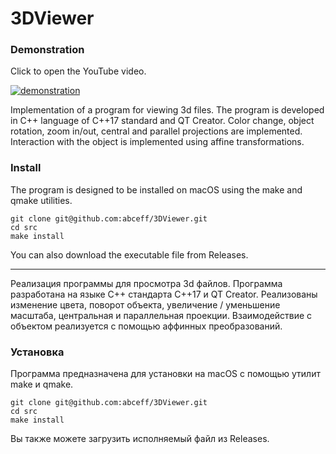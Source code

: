 # 3DViewer
### Demonstration
Click to open the YouTube video.

[![demonstration](https://img.youtube.com/vi/zrnWGl7GL68/0.jpg)](https://youtu.be/zrnWGl7GL68)

Implementation of a program for viewing 3d files. The program is developed in C++ language of C++17 standard and QT Creator. Color change, object rotation, zoom in/out, central and parallel projections are implemented. Interaction with the object is implemented using affine transformations.

### Install
The program is designed to be installed on macOS using the make and qmake utilities.
```
git clone git@github.com:abceff/3DViewer.git
cd src
make install
```
You can also download the executable file from Releases.
***
Реализация программы для просмотра 3d файлов. Программа разработана на языке C++ стандарта C++17 и QT Creator. Реализованы изменение цвета, поворот объекта, увеличение / уменьшение масштаба, центральная и параллельная проекции. Взаимодействие с объектом реализуется с помощью аффинных преобразований.

### Установка
Программа предназначена для установки на macOS с помощью утилит make и qmake.
```
git clone git@github.com:abceff/3DViewer.git
cd src
make install
```
Вы также можете загрузить исполняемый файл из Releases.
